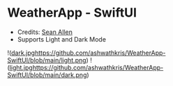# WeatherApp - SwiftUI
- Credits: [Sean Allen](https://www.youtube.com/watch?v=b1oC7sLIgpI&t=25424s)
- Supports Light and Dark Mode

!([dark.jpg](https://github.com/ashwathkris/WeatherApp-SwiftUI/blob/main/light.png)https://github.com/ashwathkris/WeatherApp-SwiftUI/blob/main/light.png)
!([light.jpg](https://github.com/ashwathkris/WeatherApp-SwiftUI/blob/main/dark.png)https://github.com/ashwathkris/WeatherApp-SwiftUI/blob/main/dark.png)
